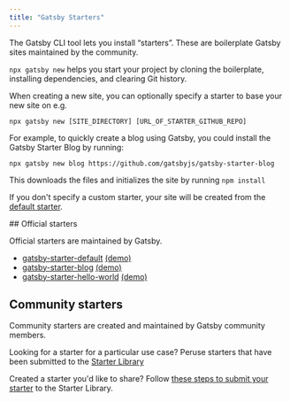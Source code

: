 ```yaml
---
title: "Gatsby Starters"
---
```


The Gatsby CLI tool lets you install “starters”. These are boilerplate Gatsby sites maintained by the community.

`npx gatsby new` helps you start your project by cloning the boilerplate, installing dependencies, and clearing Git history.

When creating a new site, you can optionally specify a starter to base your new site on e.g.

`npx gatsby new [SITE_DIRECTORY] [URL_OF_STARTER_GITHUB_REPO]`

For example, to quickly create a blog using Gatsby, you could install the Gatsby Starter Blog by running:

`npx gatsby new blog https://github.com/gatsbyjs/gatsby-starter-blog`

This downloads the files and initializes the site by running `npm install`

If you don't specify a custom starter, your site will be created from the [default starter](https://github.com/gatsbyjs/gatsby-starter-default).

## Official starters

Official starters are maintained by Gatsby.

- [gatsby-starter-default](https://github.com/gatsbyjs/gatsby-starter-default)
  [(demo)](https://gatsby-starter-default-demo.netlify.com/)
- [gatsby-starter-blog](https://github.com/gatsbyjs/gatsby-starter-blog)
  [(demo)](https://gatsby-starter-blog-demo.netlify.com/)
- [gatsby-starter-hello-world](https://github.com/gatsbyjs/gatsby-starter-hello-world)
  [(demo)](https://gatsby-starter-hello-world-demo.netlify.com/)

## Community starters

Community starters are created and maintained by Gatsby community members.

Looking for a starter for a particular use case? Peruse starters that have been submitted to the [Starter Library](/starters/)

Created a starter you'd like to share? Follow [these steps to submit your starter](/contributing/submit-to-starter-library/) to the Starter Library.
